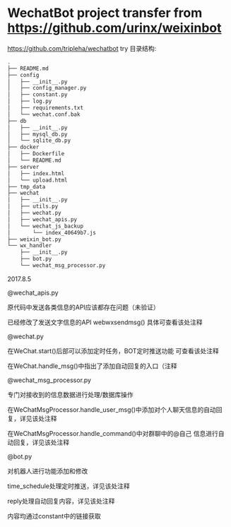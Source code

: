 # WechatBot project transfer from https://github.com/urinx/weixinbot

https://github.com/tripleha/wechatbot
try
目录结构:
```bash
.
├── README.md
├── config
│   ├── __init__.py
│   ├── config_manager.py
│   ├── constant.py
│   ├── log.py
│   ├── requirements.txt
│   └── wechat.conf.bak
├── db
│   ├── __init__.py
│   ├── mysql_db.py
│   └── sqlite_db.py
├── docker
│   ├── Dockerfile
│   └── README.md
├── server
│   ├── index.html
│   └── upload.html
├── tmp_data
├── wechat
│   ├── __init__.py
│   ├── utils.py
│   ├── wechat.py
│   ├── wechat_apis.py
│   └── wechat_js_backup
│       └── index_40649b7.js
├── weixin_bot.py
└── wx_handler
    ├── __init__.py
    ├── bot.py
    └── wechat_msg_processor.py
```

2017.8.5

@wechat_apis.py

原代码中发送各类信息的API应该都存在问题（未验证）

已经修改了发送文字信息的API webwxsendmsg() 具体可查看该处注释


@wechat.py

在WeChat.start()后部可以添加定时任务，BOT定时推送功能 可查看该处注释

在WeChat.handle_msg()中指出了添加自动回复的入口（注释


@wechat_msg_processor.py

专门对接收到的信息数据进行处理/数据库操作

在WeChatMsgProcessor.handle_user_msg()中添加对个人聊天信息的自动回复，详见该处注释

在WeChatMsgProcessor.handle_command()中对群聊中的@自己 信息进行自动回复，详见该处注释


@bot.py

对机器人进行功能添加和修改

time_schedule处理定时推送，详见该处注释

reply处理自动回复内容，详见该处注释

内容均通过constant中的链接获取


